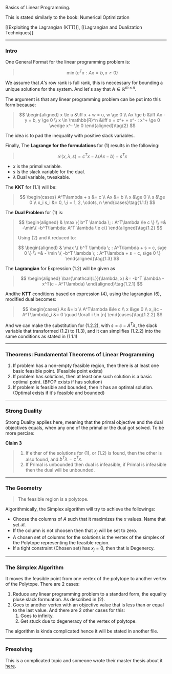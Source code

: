 Basics of Linear Programming. 

This is stated similarly to the book: Numerical Optimization

[[Exploiting the Lagrangian (KTT)]], [[Lagrangian and Dualization Techniques]]

---
### **Intro**

One General Format for the linear programming problem is: 

> $$
> \min \{c^Tx : Ax = b, x \ge 0\}\tag{1}
> $$

We assume that $A$'s row rank is full rank, this is neccessary for bounding a unique solutions for the system. And let's say that $A \in \mathbb{R}^{m\times n}$. 

The argument is that any linear programming problem can be put into this form because: 

> $$
> \begin{aligned}
>     x \le u &\iff x + w = u, w \ge 0
>     \\
>     Ax \ge b &\iff Ax - y = b, y \ge 0
>     \\
>     x \in \mathbb{R}^n &\iff x = x^+ + x^- : x^+ \ge 0 \wedge x^- \le 0
> \end{aligned}\tag{2}
> $$

The idea is to pad the inequality with positive slack variables. 

Finally, The **Lagrange for the formulations** for (1) results in the following: 

> $$
> \mathcal{L}(x, \lambda, s) = c^Tx - \lambda(Ax - b) - s^Tx
> \tag{1.1}
> $$

* $x$ is the primal variable. 
* $s$ Is the slack variable for the dual. 
* $\lambda$ Dual variable, tweakable. 


The **KKT** for (1.1) will be: 

> $$
> \begin{cases}
>     A^T\lambda + s &= c
>     \\
>     Ax &= b
>     \\
>     x &\ge 0
>     \\
>     s &\ge 0
>     \\
>     x_i s_i &= 0, \;i = 1, 2, \cdots, n
> \end{cases}\tag{1.1.1}
> $$


The **Dual Problem** for (1) is: 

> $$
> \begin{aligned}
>     & \max \{ b^T \lambda \; :   A^T\lambda \le c \} 
>     \\
>     =& -\min\{ -b^T\lambda: A^T \lambda \le c\} 
> \end{aligned}\tag{1.2}
> $$
> 
> Using (2) and it reduced to: 
> 
> $$
> \begin{aligned}
>     & \max \{ b^T \lambda \; : A^T\lambda + s = c, s\ge 0 \} 
>     \\
>     =& - \min \{
>             -b^T \lambda \; : A^T\lambda + s = c, s\ge 0 
>         \}
> \end{aligned}\tag{1.3}
> $$


The **Lagrangian** for Expression (1.2) will be given as 

> $$
> \begin{aligned}
>     \bar{\mathcal{L}}(\lambda, x) &= -b^T \lambda -x^T(c - A^T\lambda)
> \end{aligned}\tag{1.2.1}
> $$

Andthe **KTT** conditions based on expression (4), using the lagrangian (6), modified dual becomes: 

> $$
> \begin{cases}
>     Ax &= b 
>     \\
>     A^T\lambda &\le c 
>     \\
>     x &\ge 0
>     \\
>     x_i(c - A^T\lambda)_i &= 0 \quad \forall i \in [n]
> \end{cases}\tag{1.2.2}
> $$

And we can make the substitution for (1.2.2), with $s = c - A^T\lambda$, the slack variable that transformed (1.2) to (1.3), and it can simplifies (1.2.2) into the same conditions as stated in (1.1.1)





---
### **Theorems: Fundamental Theorems of Linear Programming**

1. If problem has a non-empty feasible region, then there is at least one basic feasible point. (Feasible point exists)
2. If problem has solutions, then at least one such solution is a basic optimal point. (BFOP exists if has solution)
3. If problem is feasible and bounded, then it has an optimal solution. (Optimal exists if it's feasible and bounded)

---
### **Strong Duality** 

Strong Duality applies here, meaning that the primal objective and the dual objectives equals, when any one of the primal or the dual got solved. To be more percise: 

**Claim 3**

> 1.  If either of the solutions for (1), or (1.2) is found, then the other is also found, and $b^T\lambda = c^Tx$. 
> 2. If Primal is unbounded then dual is infeasible, if Primal is infeasible then the dual will be unbounded. 

---
### **The Geometry**

> The feasible region is a polytope. 

Algorithmically, the Simplex algorithm will try to achieve the followings: 

* Choose the columns of $A$ such that it maximizes the $x$ values. Name that set $\mathcal{B}$. 
* If the column is not choosen then that $x_j$ will be set to zero. 
* A chosen set of columns for the solutions is the vertex of the simplex of the Polytope representing the feasible region. 
* If a tight constraint (Chosen set) has $x_j = 0$, then that is Degenercy. 


---
### **The Simplex Algorithm**

It moves the feasible point from one vertex of the polytope to another vertex of the Polytope. There are 2 cases: 

1. Reduce any linear programming problem to a standard form, the equality pluse slack formuation. As described in (2). 
2. Goes to another vertex with an objective value that is less than or equal to the last value. And there are 2 other cases for this:
   1. Goes to infinity. 
   2. Get stuck due to degeneracy of the vertex of polytope. 

The algorithm is kinda complicated hence it will be stated in another file. 


---
### **Presolving**

This is a complicated topic and someone wrote their master thesis about it [here](http://etd.fcla.edu/UF/UFE1000157/sadhana_v.pdf). 
